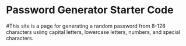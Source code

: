 # Password Generator Starter Code

#This site is a page for generating a random password from 8-128 characters usiing capital letters, lowercase letters, numbers, and special characters.

